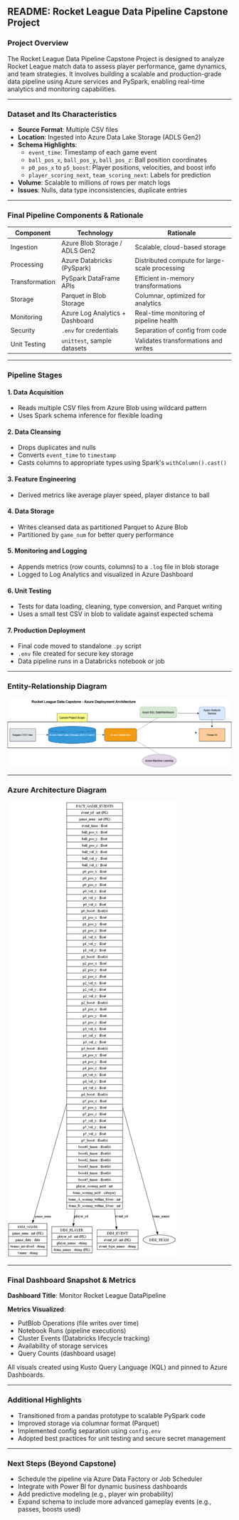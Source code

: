 ## README: Rocket League Data Pipeline Capstone Project

### Project Overview
The Rocket League Data Pipeline Capstone Project is designed to analyze Rocket League match data to assess player performance, game dynamics, and team strategies. It involves building a scalable and production-grade data pipeline using Azure services and PySpark, enabling real-time analytics and monitoring capabilities.

---

### Dataset and Its Characteristics
- **Source Format**: Multiple CSV files
- **Location**: Ingested into Azure Data Lake Storage (ADLS Gen2)
- **Schema Highlights**:
  - `event_time`: Timestamp of each game event
  - `ball_pos_x`, `ball_pos_y`, `ball_pos_z`: Ball position coordinates
  - `p0_pos_x` to `p5_boost`: Player positions, velocities, and boost info
  - `player_scoring_next`, `team_scoring_next`: Labels for prediction
- **Volume**: Scalable to millions of rows per match logs
- **Issues**: Nulls, data type inconsistencies, duplicate entries

---

### Final Pipeline Components & Rationale
| Component | Technology | Rationale |
|-----------|------------|-----------|
| Ingestion | Azure Blob Storage / ADLS Gen2 | Scalable, cloud-based storage |
| Processing | Azure Databricks (PySpark) | Distributed compute for large-scale processing |
| Transformation | PySpark DataFrame APIs | Efficient in-memory transformations |
| Storage | Parquet in Blob Storage | Columnar, optimized for analytics |
| Monitoring | Azure Log Analytics + Dashboard | Real-time monitoring of pipeline health |
| Security | `.env` for credentials | Separation of config from code |
| Unit Testing | `unittest`, sample datasets | Validates transformations and writes |

---

### Pipeline Stages
#### 1. Data Acquisition
- Reads multiple CSV files from Azure Blob using wildcard pattern
- Uses Spark schema inference for flexible loading

#### 2. Data Cleansing
- Drops duplicates and nulls
- Converts `event_time` to `timestamp`
- Casts columns to appropriate types using Spark's `withColumn().cast()`

#### 3. Feature Engineering
- Derived metrics like average player speed, player distance to ball

#### 4. Data Storage
- Writes cleansed data as partitioned Parquet to Azure Blob
- Partitioned by `game_num` for better query performance

#### 5. Monitoring and Logging
- Appends metrics (row counts, columns) to a `.log` file in blob storage
- Logged to Log Analytics and visualized in Azure Dashboard

#### 6. Unit Testing
- Tests for data loading, cleaning, type conversion, and Parquet writing
- Uses a small test CSV in blob to validate against expected schema

#### 7. Production Deployment
- Final code moved to standalone `.py` script
- `.env` file created for secure key storage
- Data pipeline runs in a Databricks notebook or job

---

### Entity-Relationship Diagram

![ERD Diagram](images/azure-architecture.png)

---

### Azure Architecture Diagram

![Architecture Diagram](images/rocketleague-erd.png)

---

### Final Dashboard Snapshot & Metrics
**Dashboard Title**: Monitor Rocket League DataPipeline

**Metrics Visualized**:
- PutBlob Operations (file writes over time)
- Notebook Runs (pipeline executions)
- Cluster Events (Databricks lifecycle tracking)
- Availability of storage services
- Query Counts (dashboard usage)

All visuals created using Kusto Query Language (KQL) and pinned to Azure Dashboards.

---

### Additional Highlights
- Transitioned from a pandas prototype to scalable PySpark code
- Improved storage via columnar format (Parquet)
- Implemented config separation using `config.env`
- Adopted best practices for unit testing and secure secret management

---

### Next Steps (Beyond Capstone)
- Schedule the pipeline via Azure Data Factory or Job Scheduler
- Integrate with Power BI for dynamic business dashboards
- Add predictive modeling (e.g., player win probability)
- Expand schema to include more advanced gameplay events (e.g., passes, boosts used)

